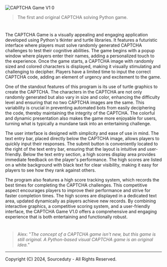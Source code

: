 ![CAPTCHA Game V1 0](https://github.com/user-attachments/assets/ca21e7ec-3d38-40e8-8742-ef15a9723403)

> The first and original CAPTCHA solving Python game.

#

The CAPTCHA Game is a visually appealing and engaging application developed using Python's tkinter and turtle libraries. It features a futuristic interface where players must solve randomly generated CAPTCHA challenges to test their cognitive abilities. The game begins with a popup window where players enter their names, adding a personalized touch to the experience. Once the game starts, a CAPTCHA image with randomly sized and colored characters is displayed, making it visually stimulating and challenging to decipher. Players have a limited time to input the correct CAPTCHA code, adding an element of urgency and excitement to the game.

One of the standout features of this program is its use of turtle graphics to create the CAPTCHA. The characters in the CAPTCHA are not only randomly generated but also vary in size and color, enhancing the difficulty level and ensuring that no two CAPTCHA images are the same. This variability is crucial in preventing automated bots from easily deciphering the code, thereby maintaining the integrity of the CAPTCHA. The colorful and dynamic presentation also makes the game more enjoyable for users, turning what is typically a mundane task into an entertaining challenge.

The user interface is designed with simplicity and ease of use in mind. The text entry bar, placed directly below the CAPTCHA image, allows players to quickly input their responses. The submit button is conveniently located to the right of the text entry bar, ensuring that the layout is intuitive and user-friendly. Below the text entry section, a high scores display area provides immediate feedback on the player's performance. The high scores are listed on a white background with black text for clear visibility, making it easy for players to see how they rank against others.

The program also features a high score tracking system, which records the best times for completing the CAPTCHA challenges. This competitive aspect encourages players to improve their performance and strive for faster completion times. The high scores are displayed in a dedicated text area, updated dynamically as players achieve new records. By combining interactive graphics, a competitive scoring system, and a user-friendly interface, the CAPTCHA Game V1.0 offers a comprehensive and engaging experience that is both entertaining and functionally robust.

#

> Alex: "*The concept of a CAPTCHA game isn't new, but this game is still original. A Python-based visual CAPTCHA game is an original idea.*"

***
Copyright (C) 2024, Sourceduty - All Rights Reserved.
